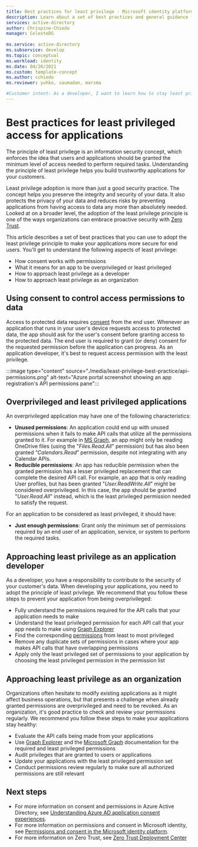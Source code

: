 ```yaml
---
title: Best practices for least privilege - Microsoft identity platform
description: Learn about a set of best practices and general guidance for least privilege.
services: active-directory
author: Chrispine-Chiedo
manager: CelesteDG
 
ms.service: active-directory
ms.subservice: develop
ms.topic: conceptual
ms.workload: identity 
ms.date: 04/26/2021
ms.custom: template-concept
ms.author: cchiedo
ms.reviewer: yuhko, saumadan, marsma

#Customer intent: As a developer, I want to learn how to stay least privileged and require just enough permissions for my application.
---
```


# Best practices for least privileged access for applications

The principle of least privilege is an information security concept, which enforces the idea that users and applications should be granted the minimum level of access needed to perform required tasks. Understanding the principle of least privilege helps you build trustworthy applications for your customers.

Least privilege adoption is more than just a good security practice. The concept helps you preserve the integrity and security of your data. It also protects the privacy of your data and reduces risks by preventing applications from having access to data any more than absolutely needed. Looked at on a broader level, the adoption of the least privilege principle is one of the ways organizations can embrace proactive security with [Zero Trust](https://www.microsoft.com/en-us/security/business/zero-trust).

This article describes a set of best practices that you can use to adopt the least privilege principle to make your applications more secure for end users. You'll get to understand the following aspects of least privilege:
- How consent works with permissions
- What it means for an app to be overprivileged or least privileged
- How to approach least privilege as a developer
- How to approach least privilege as an organization

## Using consent to control access permissions to data

Access to protected data requires [consent](../develop/application-consent-experience.md#consent-and-permissions) from the end user. Whenever an application that runs in your user's device requests access to protected data, the app should ask for the user's consent before granting access to the protected data. The end user is required to grant (or deny) consent for the requested permission before the application can progress. As an application developer, it's best to request access permission with the least privilege.

:::image type="content" source="./media/least-privilege-best-practice/api-permissions.png" alt-text="Azure portal screenshot showing an app registration's API permissions pane":::

## Overprivileged and least privileged applications

An overprivileged application may have one of the following characteristics:
- **Unused permissions**: An application could end up with unused permissions when it fails to make API calls that utilize all the permissions granted to it. For example in [MS Graph](/graph/overview), an app might only be reading OneDrive files (using the "*Files.Read.All*" permission) but has also been granted “*Calendars.Read*” permission, despite not integrating with any Calendar APIs.
- **Reducible permissions**: An app has reducible permission when the granted permission has a lesser privileged replacement that can complete the desired API call. For example, an app that is only reading User profiles, but has been granted "*User.ReadWrite.All*" might be considered overprivileged. In this case, the app should be granted "*User.Read.All*" instead, which is the least privileged permission needed to satisfy the request.

For an application to be considered as least privileged, it should have:
- **Just enough permissions**: Grant only the minimum set of permissions required by an end user of an application, service, or system to perform the required tasks.

## Approaching least privilege as an application developer

As a developer, you have a responsibility to contribute to the security of your customer's data. When developing your applications, you need to adopt the principle of least privilege. We recommend that you follow these steps to prevent your application from being overprivileged:
- Fully understand the permissions required for the API calls that your application needs to make
- Understand the least privileged permission for each API call that your app needs to make using [Graph Explorer](https://developer.microsoft.com/en-us/graph/graph-explorer)
- Find the corresponding [permissions](/graph/permissions-reference) from least to most privileged
- Remove any duplicate sets of permissions in cases where your app makes API calls that have overlapping permissions
- Apply only the least privileged set of permissions to your application by choosing the least privileged permission in the permission list

## Approaching least privilege as an organization

Organizations often hesitate to modify existing applications as it might affect business operations, but that presents a challenge when already granted permissions are overprivileged and need to be revoked. As an organization, it's good practice to check and review your permissions regularly. We recommend you follow these steps to make your applications stay healthy:
- Evaluate the API calls being made from your applications
- Use [Graph Explorer](https://developer.microsoft.com/en-us/graph/graph-explorer) and the [Microsoft Graph](/graph/overview) documentation for the required and least privileged permissions
- Audit privileges that are granted to users or applications
- Update your applications with the least privileged permission set
- Conduct permissions review regularly to make sure all authorized permissions are still relevant

## Next steps

- For more information on consent and permissions in Azure Active Directory, see [Understanding Azure AD application consent experiences](../develop/application-consent-experience.md).
- For more information on permissions and consent in Microsoft identity, see [Permissions and consent in the Microsoft identity platform](../develop/v2-permissions-and-consent.md).
- For more information on Zero Trust, see [Zero Trust Deployment Center](/security/zero-trust/)
